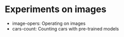 # Experiments on images

* image-opers: Operating on images
* cars-count: Counting cars with pre-trained models

